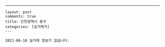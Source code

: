 ---
    layout: post
    comments: true
    title: 인천광역시 중구
    categories: [실거래가]
    ---

    2021-06-10 실거래 정보가 없습니다.

    